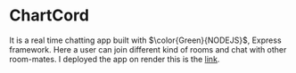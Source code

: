 # ChartCord

It is a real time chatting app built with $\color{Green}{NODEJS}$, Express framework. Here a user can join different kind of rooms and chat with other room-mates. 
I deployed the app on render this is the [link](https://chartcord-nodejs.onrender.com). 
